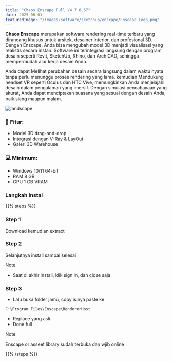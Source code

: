 ```yaml
---
title: "Chaos Enscape Full V4.7.0.57"
date: 2025-06-01
featuredImage: "/images/software/sketchup/enscape/Enscape_Logo.png"
---
```


**Chaos Enscape** merupakan software rendering real-time terbaru yang dirancang khusus untuk arsitek, desainer interior, dan profesional 3D. Dengan Enscape, Anda bisa mengubah model 3D menjadi visualisasi yang realistis secara instan. Software ini terintegrasi langsung dengan program desain seperti Revit, SketchUp, Rhino, dan ArchiCAD, sehingga mempermudah alur kerja desain Anda.

Anda dapat Melihat perubahan desain secara langsung dalam waktu nyata tanpa perlu menunggu proses rendering yang lama. kemudian Mendukung headset VR seperti Oculus dan HTC Vive, memungkinkan Anda menjelajahi desain dalam pengalaman yang imersif. Dengan simulasi pencahayaan yang akurat, Anda dapat menciptakan suasana yang sesuai dengan desain Anda, baik siang maupun malam.

![landscape](/images/software/sketchup/enscape/enscape4.png)

### 🧩 Fitur:
- Model 3D drag-and-drop
- Integrasi dengan V-Ray & LayOut
- Galeri 3D Warehouse

### 💻 Minimum:
- Windows 10/11 64-bit
- RAM 8 GB
- GPU 1 GB VRAM

### Langkah Instal

{{% steps %}}

### Step 1

Download kemudian extract

### Step 2

Selanjutnya install sampai selesai

>[!NOTE]
 * Saat di akhir install, klik sign in, dan close saja

### Step 3

 * Lalu buka folder jamu, copy isinya paste ke:

  ```cmd
  C:\Program Files\Enscape\RendererHost
  ```

 * Replace yang asli
 * Done full

>[!NOTE]
Enscape or asseet library sudah terbuka dan wjib online

{{% /steps %}}


